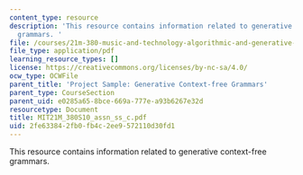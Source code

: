```yaml
---
content_type: resource
description: 'This resource contains information related to generative context-free
  grammars. '
file: /courses/21m-380-music-and-technology-algorithmic-and-generative-music-spring-2010/2fe633842fb0fb4c2ee9572110d30fd1_MIT21M_380S10_assn_ss_c.pdf
file_type: application/pdf
learning_resource_types: []
license: https://creativecommons.org/licenses/by-nc-sa/4.0/
ocw_type: OCWFile
parent_title: 'Project Sample: Generative Context-free Grammars'
parent_type: CourseSection
parent_uid: e0285a65-8bce-669a-777e-a93b6267e32d
resourcetype: Document
title: MIT21M_380S10_assn_ss_c.pdf
uid: 2fe63384-2fb0-fb4c-2ee9-572110d30fd1
---
```

This resource contains information related to generative context-free grammars. 